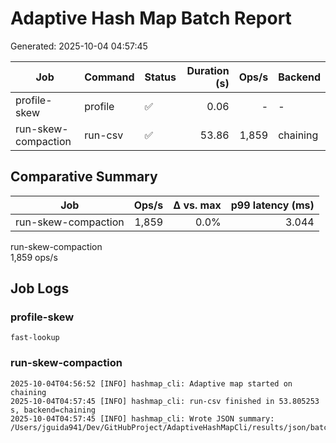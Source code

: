 # Adaptive Hash Map Batch Report

Generated: 2025-10-04 04:57:45

| Job | Command | Status | Duration (s) | Ops/s | Backend |
|---|---|---|---:|---:|---|
| profile-skew | profile | ✅ | 0.06 | - | - |
| run-skew-compaction | run-csv | ✅ | 53.86 | 1,859 | chaining |

## Comparative Summary

| Job | Ops/s | Δ vs. max | p99 latency (ms) |
|---|---:|---:|---:|
| run-skew-compaction | 1,859 | 0.0% | 3.044 |

<div class="ops-chart">
<div class="ops-bar"><span class="ops-label">run-skew-compaction</span><div class="ops-track"><div class="ops-fill" style="width:100.0%"></div></div><span class="ops-value">1,859 ops/s</span></div>
</div>

## Job Logs
### profile-skew

```text
fast-lookup
```

### run-skew-compaction

```text
2025-10-04T04:56:52 [INFO] hashmap_cli: Adaptive map started on chaining
2025-10-04T04:57:45 [INFO] hashmap_cli: run-csv finished in 53.805253 s, backend=chaining
2025-10-04T04:57:45 [INFO] hashmap_cli: Wrote JSON summary: /Users/jguida941/Dev/GitHubProject/AdaptiveHashMapCli/results/json/batch_compaction.json
```
